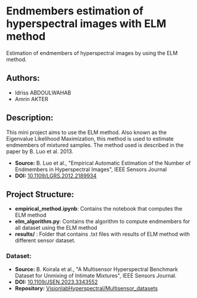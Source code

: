 # Endmembers estimation of hyperspectral images with ELM method
Estimation of endmembers of hyperspectral images by using the ELM method.

## Authors:
- Idriss ABDOULWAHAB  
- Amrin AKTER 

## Description:
This mini project aims to use the ELM method. Also known as the Eigenvalue Likelihood Maximization, this method is used to estimate endmembers of mixtured samples.
The method used is described in the paper by B. Luo et al. 2013.
- **Source:** B. Luo et al., "Empirical Automatic Estimation of the Number of Endmembers in Hyperspectral Images", IEEE Sensors Journal
- **DOI:** [10.1109/LGRS.2012.2189934](https://doi.org/10.1109/LGRS.2012.2189934)

## Project Structure:
- **empirical_method.ipynb**: Contains the notebook that computes the ELM method
- **elm_algorithm.py**: Contains the algorithm to compute endmembers for all dataset using the ELM method
- **results/** : Folder that contains .txt files with results of ELM method with different sensor dataset.


### Dataset:
- **Source:** B. Koirala et al., "A Multisensor Hyperspectral Benchmark Dataset for Unmixing of Intimate Mixtures", IEEE Sensors Journal.
- **DOI:** [10.1109/JSEN.2023.3343552](https://doi.org/10.1109/JSEN.2023.3343552)
- **Repository:** [VisionlabHyperspectral/Multisensor_datasets](https://github.com/VisionlabHyperspectral/Multisensor_datasets)

